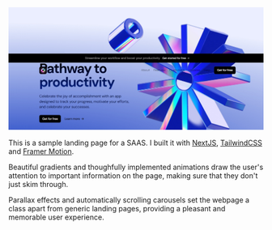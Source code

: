 ![alt text](opengraph-image.jpeg)

This is a sample landing page for a SAAS. I built it with [NextJS](https://nextjs.org/), [TailwindCSS](https://tailwindcss.com/) and [Framer Motion](https://www.framer.com/motion/).

Beautiful gradients and thoughfully implemented animations draw the user's attention to important information on the page, making sure that they don't just skim through.

Parallax effects and automatically scrolling carousels set the webpage a class apart from generic landing pages, providing a pleasant and memorable user experience.
